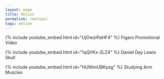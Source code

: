```yaml
---
layout: page
title: Motion
permalink: /motion/
tags: motion
---
```


{% include youtube_embed.html id="UjOwziPaHF4" %}
Figaro Promotional Video

{% include youtube_embed.html id="1qQVKx-2LZ4" %}
Daniel Day Lewis Skull

{% include youtube_embed.html id="HUNhnUBKpzg" %}
Studying Arm Muscles
